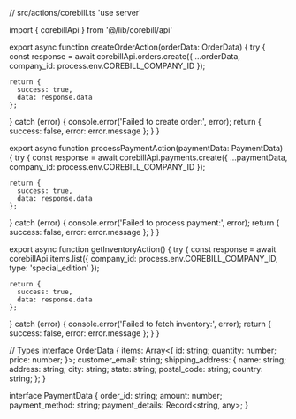 // src/actions/corebill.ts
'use server'

import { corebillApi } from '@/lib/corebill/api'

export async function createOrderAction(orderData: OrderData) {
  try {
    const response = await corebillApi.orders.create({
      ...orderData,
      company_id: process.env.COREBILL_COMPANY_ID
    });

    return {
      success: true,
      data: response.data
    };
  } catch (error) {
    console.error('Failed to create order:', error);
    return {
      success: false,
      error: error.message
    };
  }
}

export async function processPaymentAction(paymentData: PaymentData) {
  try {
    const response = await corebillApi.payments.create({
      ...paymentData,
      company_id: process.env.COREBILL_COMPANY_ID
    });

    return {
      success: true,
      data: response.data
    };
  } catch (error) {
    console.error('Failed to process payment:', error);
    return {
      success: false,
      error: error.message
    };
  }
}

export async function getInventoryAction() {
  try {
    const response = await corebillApi.items.list({
      company_id: process.env.COREBILL_COMPANY_ID,
      type: 'special_edition'
    });

    return {
      success: true,
      data: response.data
    };
  } catch (error) {
    console.error('Failed to fetch inventory:', error);
    return {
      success: false,
      error: error.message
    };
  }
}

// Types
interface OrderData {
  items: Array<{
    id: string;
    quantity: number;
    price: number;
  }>;
  customer_email: string;
  shipping_address: {
    name: string;
    address: string;
    city: string;
    state: string;
    postal_code: string;
    country: string;
  };
}

interface PaymentData {
  order_id: string;
  amount: number;
  payment_method: string;
  payment_details: Record<string, any>;
}